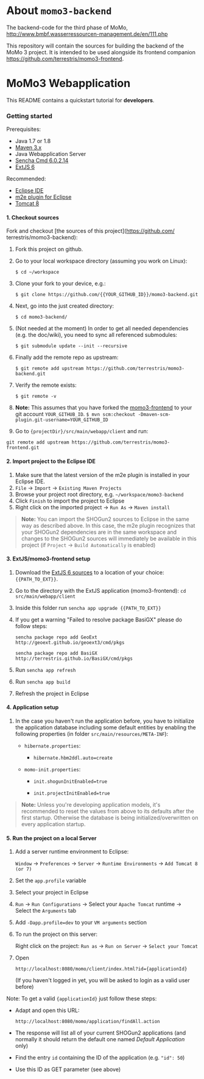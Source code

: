 # About `momo3-backend`

The backend-code for the third phase of MoMo, http://www.bmbf.wasserressourcen-management.de/en/111.php

This repository will contain the sources for building the backend of the MoMo 3 project. It is intended to be
used alongside its frontend companion https://github.com/terrestris/momo3-frontend.

# MoMo3 Webapplication

This README contains a quickstart tutorial for **developers**.

### Getting started

Prerequisites:

* Java 1.7 or 1.8
* [Maven 3.x](https://maven.apache.org/)
* Java Webapplication Server
* [Sencha Cmd 6.0.2.14](https://www.sencha.com/products/sencha-cmd/)
* [ExtJS 6](https://www.sencha.com/products/extjs/#overview)

Recommended:

* [Eclipse IDE](https://eclipse.org/)
* [m2e plugin for Eclipse](http://www.eclipse.org/m2e/)
* [Tomcat 8](http://tomcat.apache.org/)

#### 1. Checkout sources

Fork and checkout [the sources of this project](https://github.com/ terrestris/momo3-backend):

1. Fork this project on github.
2. Go to your local workspace directory (assuming you work on Linux):

    `$ cd ~/workspace`

3. Clone your fork to your device, e.g.:

    `$ git clone https://github.com/{{YOUR_GITHUB_ID}}/momo3-backend.git`

4. Next, go into the just created directory:

    `$ cd momo3-backend/`

5. (Not needed at the moment) In order to get all needed dependencies (e.g. the doc/wiki), you need to sync
   all referenced submodules:

    `$ git submodule update --init --recursive`

6. Finally add the remote repo as upstream:

    `$ git remote add upstream https://github.com/terrestris/momo3-backend.git`

7. Verify the remote exists:

    `$ git remote -v`

8. **Note:** This assumes that you have forked the
[momo3-frontend](https://github.com/terrestris/momo3-frontend) to your git
account `YOUR_GITHUB_ID`.
    `$ mvn scm:checkout -Dmaven-scm-plugin.git-username=YOUR_GITHUB_ID`

10. Go to `{projectDir}/src/main/webapp/client` and run:

  `git remote add upstream https://github.com/terrestris/momo3-frontend.git`

#### 2. Import project to the Eclipse IDE

1. Make sure that the latest version of the m2e plugin is installed in your
   Eclipse IDE.
2. `File` &rarr; `Import` &rarr; `Existing Maven Projects`
3. Browse your project root directory, e.g. `~/workspace/momo3-backend`
4. Click `Finish` to import the project to Eclipse
5. Right click on the imported project &rarr; `Run As` &rarr; `Maven install`

> **Note:** You can import the SHOGun2 sources to Eclipse in the same way as
> described above. In this case, the m2e plugin recognizes that your SHOGun2
> dependencies are in the same workspace and changes to the SHOGun2 sources will
> immediately be available in this project (if `Project` &rarr; `Build
> Automatically` is enabled)

#### 3. ExtJS/momo3-frontend setup

1. Download the [ExtJS 6 sources](https://www.sencha.com/products/extjs/#overview) to a location of your choice: `{{PATH_TO_EXT}}`.
2. Go to the directory with the ExtJS application (momo3-frontend): `cd src/main/webapp/client`
3. Inside this folder run `sencha app upgrade {{PATH_TO_EXT}}`
4. If you get a warning "Failed to resolve package BasiGX" please do follow steps:

   `sencha package repo add GeoExt http://geoext.github.io/geoext3/cmd/pkgs`

   `sencha package repo add BasiGX http://terrestris.github.io/BasiGX/cmd/pkgs`

5. Run `sencha app refresh`
6. Run `sencha app build`
7. Refresh the project in Eclipse

#### 4. Application setup

1. In the case you haven't run the application before, you have to initialize
   the application database including some default entities by enabling the
   following properties (in folder `src/main/resources/META-INF`):

   * `hibernate.properties`:

     * `hibernate.hbm2ddl.auto=create`

   * `momo-init.properties`:

     * `init.shogunInitEnabled=true`

     * `init.projectInitEnabled=true`

> **Note:** Unless you're developing application models, it's recommended
to reset the values from above to its defaults after the first startup.
Otherwise the database is being initialized/overwritten on every application
startup.

#### 5. Run the project on a local Server

1. Add a server runtime environment to Eclipse:

   `Window` &rarr; `Preferences` &rarr; `Server` &rarr; `Runtime Environments`
   &rarr; `Add Tomcat 8 (or 7)`

2. Set the `app.profile` variable

  1. Select your project in Eclipse
  2. `Run` &rarr; `Run Configurations` &rarr; Select your `Apache Tomcat`
      runtime &rarr; Select the `Arguments` tab
  3. Add `-Dapp.profile=dev` to your `VM arguments` section

3. To run the project on this server:

   Right click on the project: `Run as` &rarr; `Run on Server` &rarr;
   `Select your Tomcat`

4. Open

   `http://localhost:8080/momo/client/index.html?id={applicationId}`

    (If you haven't logged in yet, you will be asked to login as a valid user before)

 Note: To get a valid `{applicationId}` just follow these steps:

   * Adapt and open this URL:

     `http://localhost:8080/momo/application/findAll.action`

   * The response will list all of your current SHOGun2 applications (and normally it should return the default one named _Default Application_ only)

   * Find the entry `id` containing the ID of the application (e.g. `"id": 50`)

   * Use this ID as GET parameter (see above)
